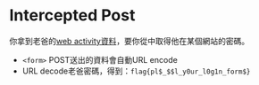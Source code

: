 # Intercepted Post
你拿到老爸的[web activity資料](intercept.pcap)，要你從中取得他在某個網站的密碼。
 * `<form>` POST送出的資料會自動URL encode
 * URL decode老爸密碼，得到：`flag{pl$_$$l_y0ur_l0g1n_form$}`
